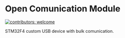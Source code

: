 # Open Comunication Module
[![contributors: welcome](https://img.shields.io/badge/contributors-welcome-brightgreen.svg?style=flat-square)](https://github.com/M0nteCarl0/OpenComunicationModule)


STM32F4 custom USB device with bulk comunication.

